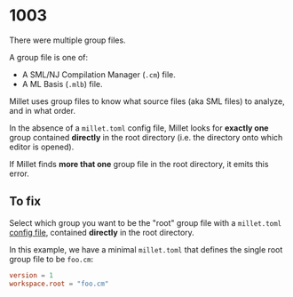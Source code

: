 # 1003

There were multiple group files.

A group file is one of:

- A SML/NJ Compilation Manager (`.cm`) file.
- A ML Basis (`.mlb`) file.

Millet uses group files to know what source files (aka SML files) to analyze, and in what order.

In the absence of a `millet.toml` config file, Millet looks for **exactly one** group contained **directly** in the root directory (i.e. the directory onto which editor is opened).

If Millet finds **more that one** group file in the root directory, it emits this error.

## To fix

Select which group you want to be the "root" group file with a `millet.toml` [config file][config], contained **directly** in the root directory.

In this example, we have a minimal `millet.toml` that defines the single root group file to be `foo.cm`:

```toml
version = 1
workspace.root = "foo.cm"
```

[config]: /docs/manual.md#configuration
